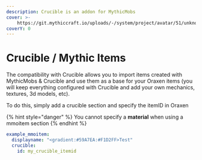 ```yaml
---
description: Crucible is an addon for MythicMobs
cover: >-
    https://git.mythiccraft.io/uploads/-/system/project/avatar/51/unknown.png?width=64
coverY: 0
---
```


# Crucible / Mythic Items

The compatibility with Crucible allows you to import items created with MythicMobs & Crucible and use them as a base for your Oraxen items (you will keep everything configured with Crucible and add your own mechanics, textures, 3d models, etc).

To do this, simply add a crucible section and specify the itemID in Oraxen

{% hint style="danger" %}
You cannot specify a **material** when using a mmoitem section
{% endhint %}
```yaml
example_mmoitem:
  displayname: "<gradient:#59A7EA:#F1D2FF>Test"
  crucible:
    id: my_crucible_itemid
```
